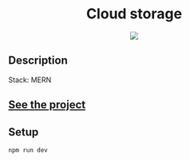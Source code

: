 <h1 align="center">Cloud storage</h1>
<p align="center">
  <img src="https://img.shields.io/badge/made%20by-opv1-blue.svg">
</p>

## Description

Stack: MERN

## [See the project](https://cloud-storage-opv1.herokuapp.com/)

## Setup

```
npm run dev
```
